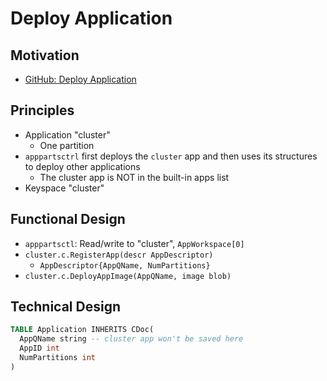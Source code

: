 # Deploy Application

## Motivation

- [GitHub: Deploy Application](https://github.com/voedger/voedger/issues/1814)

## Principles

- Application "cluster"
  - One partition
- `apppartsctrl` first deploys the `cluster` app and then uses its structures to deploy other applications
  - The cluster app is NOT in the built-in apps list
- Keyspace "cluster"

## Functional Design

- `apppartsctl`: Read/write to "cluster", `AppWorkspace[0]`
- `cluster.c.RegisterApp(descr AppDescriptor)`
  - `AppDescriptor{AppQName, NumPartitions}`
- `cluster.c.DeployAppImage(AppQName, image blob)`

## Technical Design

```sql
TABLE Application INHERITS CDoc(
  AppQName string -- cluster app won't be saved here
  AppID int
  NumPartitions int
)
```